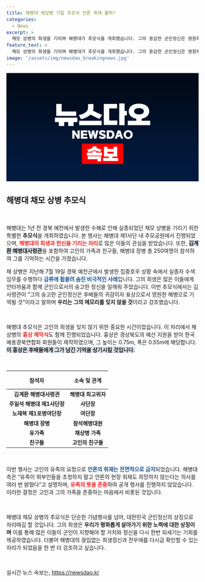 ```yaml
---
title: 해병대 채상병 기일 추모식 언론 취재 불허!
categories:
  - News
excerpt: >
  채모 상병의 희생을 기리며 해병대가 추모식을 개최했습니다. 그의 용감한 군인정신은 영원히 기억될 것입니다. 유족과 250여명이 참여한 이날 행사에서는 흉상도 제막되어 그를 기리는 뜻을 새겼습니다.
feature_text: >
  채모 상병의 희생을 기리며 해병대가 추모식을 개최했습니다. 그의 용감한 군인정신은 영원히 기억될 것입니다. 유족과 250여명이 참여한 이날 행사에서는 흉상도 제막되어 그를 기리는 뜻을 새겼습니다.
image: '/assets/img/newsdao_breakingnews.jpg'
---
```


<p><img src="/assets/img/newsdao_breakingnews.jpg" alt="cryptoinkorea 속보" /></p>

<h2 data-ke-size="size26">해병대 채모 상병 추모식</h2>

<p data-ke-size="size16">&nbsp;</p>

<p>해병대는 1년 전 경북 예천에서 발생한 수해로 인해 실종되었던 채모 상병을 기리기 위한 특별한 <b>추모식</b>을 개최하였습니다. 본 행사는 해병대 제1사단 내 추모공원에서 진행되었으며, <b><span style="color: #ee2323;">해병대의 희생과 헌신을 기리는 자리</span></b>로 많은 이들의 관심을 받았습니다. 또한, <b><span style="background-color: #21538527;">김계환 해병대사령관</span></b>을 포함하여 고인의 가족과 친구들, 해병대 장병 총 250여명이 참석하여 그를 기억하는 시간을 가졌습니다.</p>

<p>채 상병은 지난해 7월 19일 경북 예천군에서 발생한 집중호우 상황 속에서 실종자 수색 임무를 수행하다 <b><span style="color: #1a5490;">급류에 휩쓸려 숨진 비극적인 사례</span></b>입니다. 그의 희생은 많은 이들에게 안타까움과 함께 군인으로서의 숭고한 정신을 일깨워 주었습니다. 이번 추모식에서는 김 사령관이 “그의 숭고한 군인정신은 후배들의 귀감이자 표상으로서 영원한 해병으로 기억될 것”이라고 말하며 <b>우리는 그의 메모리를 잊지 않을 것</b>이라고 강조했습니다.</p>

<p data-ke-size="size16">&nbsp;</p>

<p>해병대 추모식은 고인의 희생을 잊지 않기 위한 중요한 시간이었습니다. 이 자리에서 채 상병의 <b><span style="color: #ee2323;">흉상 제막식</span></b>도 함께 진행되었습니다. 흉상은 경상북도의 예산 지원을 받아 한국예총경북연합회 회원들이 제작하였으며, 그 높이는 0.75m, 폭은 0.55m에 해당합니다. <b><span style="background-color: #21538527;">이 흉상은 후배들에게 그가 남긴 기억을 상기시킬 것입니다.</span></b> </p>

<p><br></p>

<p data-ke-size="size16"></p>

<table style="width: 100%; border-collapse: collapse;">
    <thead>
        <tr>
            <th style="text-align: center; height: 40px;"><b>참석자</b></th>
            <th style="text-align: center; height: 40px;"><b>소속 및 관계</b></th>
        </tr>
    </thead>
    <tbody>
        <tr>
            <td style="text-align: center; height: 17px;"><b>김계환 해병대사령관</b></td>
            <td style="text-align: center; height: 17px;"><b>해병대 최고위자</b></td>
        </tr>
        <tr>
            <td style="text-align: center; height: 17px;"><b>주일석 해병대 제1사단장</b></td>
            <td style="text-align: center; height: 17px;"><b>사단장</b></td>
        </tr>
        <tr>
            <td style="text-align: center; height: 17px;"><b>노재복 제1포병여단장</b></td>
            <td style="text-align: center; height: 17px;"><b>여단장</b></td>
        </tr>
        <tr>
            <td style="text-align: center; height: 17px;"><b>해병대 장병</b></td>
            <td style="text-align: center; height: 17px;"><b>참석해병대원</b></td>
        </tr>
        <tr>
            <td style="text-align: center; height: 17px;"><b>유가족</b></td>
            <td style="text-align: center; height: 17px;"><b>채상병 가족</b></td>
        </tr>
        <tr>
            <td style="text-align: center; height: 17px;"><b>친구들</b></td>
            <td style="text-align: center; height: 17px;"><b>고인의 친구들</b></td>
        </tr>
    </tbody>
</table>

<p data-ke-size="size16">&nbsp;</p>

<p>이번 행사는 고인의 유족의 요청으로 <b><span style="color: #1a5490;">언론의 취재는 전면적으로 금지</span></b>되었습니다. 해병대 측은 “유족이 외부인들을 초청하지 말고 언론의 현장 취재도 희망하지 않는다는 의사를 여러 번 밝혔다”고 설명하며, <b><span style="color: #ee2323;">유족의 뜻을 존중</span></b>하여 공개 행사를 진행하지 않았습니다. 이러한 결정은 고인과 그의 가족을 존중하는 마음에서 비롯된 것입니다.</p>

<p data-ke-size="size16">&nbsp;</p>

<p>해병대 채모 상병의 추모식은 단순한 기념행사를 넘어, 대한민국 군인정신의 상징으로 자리매김 할 것입니다. 그의 희생은 <b>우리가 평화롭게 살아가기 위한 노력에 대한 상징이며</b> 이를 통해 많은 이들이 군인이 지향해야 할 가치와 정신을 다시 한번 되새기는 기회를 제공하였습니다. 더불어 해병대의 끊임없는 희생정신과 전우애를 다시금 확인할 수 있는 자리가 되었음을 한 번 더 강조하고 싶습니다. </p>

<p data-ke-size="size16">&nbsp;</p>
실시간 뉴스 속보는, <a href="https://newsdao.kr" rel="dofollow">https://newsdao.kr</a>


